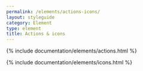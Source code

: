 ```yaml
---
permalink: /elements/actions-icons/
layout: styleguide
category: Element
type: element
title: Actions & icons
---
```


{% include documentation/elements/actions.html %}

{% include documentation/elements/icons.html %}
